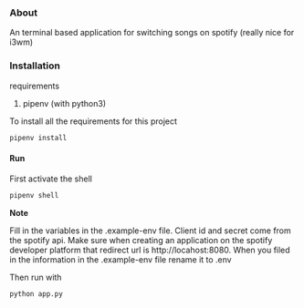 
### About
An terminal based application for switching songs on spotify (really nice for i3wm)

### Installation
requirements
1. pipenv (with python3)

To install all the requirements for this project
```bash
pipenv install
```


#### Run
First activate the shell
```bash
pipenv shell
```

**Note**

Fill in the variables in the .example-env file.
Client id and secret come from the spotify api. 
Make sure when creating an application on the spotify developer platform that redirect url is http://locahost:8080.
When you filed in the information in the .example-env file rename it to .env

Then run with 
```bash
python app.py
```
